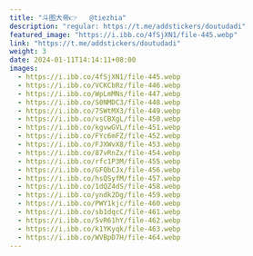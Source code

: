 ```yaml
---
title: "斗图大帝👉   @tiezhia"
description: "regular: https://t.me/addstickers/doutudadi"
featured_image: "https://i.ibb.co/4fSjXN1/file-445.webp"
link: "https://t.me/addstickers/doutudadi"
weight: 3
date: 2024-01-11T14:14:11+08:00
images:
  - https://i.ibb.co/4fSjXN1/file-445.webp
  - https://i.ibb.co/VCKCbRz/file-446.webp
  - https://i.ibb.co/WpLmMNs/file-447.webp
  - https://i.ibb.co/S0NMDC3/file-448.webp
  - https://i.ibb.co/7SWtMX3/file-449.webp
  - https://i.ibb.co/vsCBXgL/file-450.webp
  - https://i.ibb.co/kgvwGVL/file-451.webp
  - https://i.ibb.co/FYc6mFZ/file-452.webp
  - https://i.ibb.co/FJXWvX8/file-453.webp
  - https://i.ibb.co/87vRnZx/file-454.webp
  - https://i.ibb.co/rfc1P3M/file-455.webp
  - https://i.ibb.co/GFQbCJx/file-456.webp
  - https://i.ibb.co/hsQSyfM/file-457.webp
  - https://i.ibb.co/1dQZ4dS/file-458.webp
  - https://i.ibb.co/yndk2Dg/file-459.webp
  - https://i.ibb.co/PWY1kjc/file-460.webp
  - https://i.ibb.co/sb1dqcC/file-461.webp
  - https://i.ibb.co/5vR61hY/file-462.webp
  - https://i.ibb.co/k1YKyqk/file-463.webp
  - https://i.ibb.co/WVBpD7H/file-464.webp
---
```

